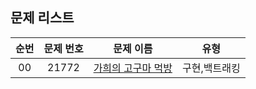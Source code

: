 ## 문제 리스트

|          순번          |       문제 번호         |        문제 이름         |        유형         |
| :-----: | :-----: | :-----: | :-----: | 
| 00 | 21772 | <a href="https://www.acmicpc.net/problem/21772">가희의 고구마 먹방</a> | 구현,백트래킹 |
